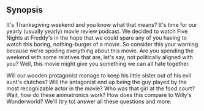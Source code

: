## Synopsis

It's Thanksgiving weekend and you know what that means? It's time for our yearly (usually yearly) movie review podcast. We decided to watch Five Nights at Freddy's in the hope that we could spare any of you having to watch this boring, nothing-burger of a movie. So consider this your warning because we're spoiling everything about this movie.
Are you spending the weekend with some relatives that are, let's say, not politically aligned with you? Well, this movie might give you something we can all hate together.

Will our wooden protagonist manage to keep his little sister out of his evil aunt's clutches? Will the antagonist end up being the guy played by the most recognizable actor in the movie? Who was that girl at the food court? Wait, how do these animatronics work? How does this compare to Willy's Wonderworld? We'll (try to) answer all these questions and more.

